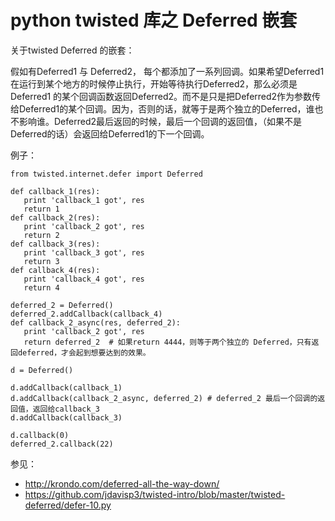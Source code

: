 # python twisted 库之 Deferred 嵌套

关于twisted Deferred 的嵌套：

假如有Deferred1 与 Deferred2， 每个都添加了一系列回调。如果希望Deferred1 在运行到某个地方的时候停止执行，开始等待执行Deferred2，那么必须是Deferred1 的某个回调函数返回Deferred2。而不是只是把Deferred2作为参数传给Deferred1的某个回调。因为，否则的话，就等于是两个独立的Deferred，谁也不影响谁。Deferred2最后返回的时候，最后一个回调的返回值，（如果不是Deferred的话）会返回给Deferred1的下一个回调。

例子：
```
from twisted.internet.defer import Deferred

def callback_1(res):
   print 'callback_1 got', res
   return 1
def callback_2(res):
   print 'callback_2 got', res
   return 2
def callback_3(res):
   print 'callback_3 got', res
   return 3
def callback_4(res):
   print 'callback_4 got', res
   return 4

deferred_2 = Deferred()
deferred_2.addCallback(callback_4)
def callback_2_async(res, deferred_2):
   print 'callback_2 got', res
   return deferred_2  # 如果return 4444，则等于两个独立的 Deferred，只有返回deferred，才会起到想要达到的效果。 

d = Deferred()

d.addCallback(callback_1)
d.addCallback(callback_2_async, deferred_2) # deferred_2 最后一个回调的返回值，返回给callback_3
d.addCallback(callback_3)

d.callback(0)
deferred_2.callback(22)
```

参见：
- http://krondo.com/deferred-all-the-way-down/
- https://github.com/jdavisp3/twisted-intro/blob/master/twisted-deferred/defer-10.py
